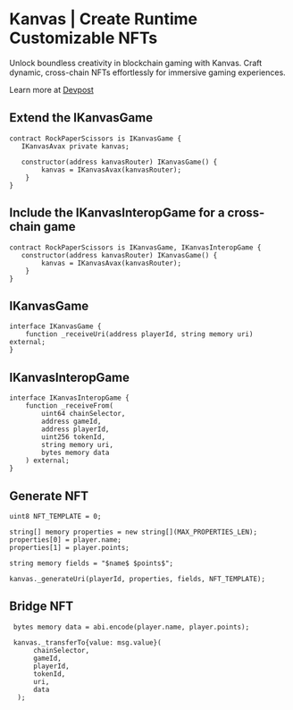 # Kanvas | Create Runtime Customizable NFTs

Unlock boundless creativity in blockchain gaming with Kanvas. Craft dynamic, cross-chain NFTs effortlessly for immersive gaming experiences.

Learn more at [Devpost](https://devpost.com/software/kanvas-in-game-dynamic-nfts)

## Extend the IKanvasGame
```solidity
contract RockPaperScissors is IKanvasGame {
   IKanvasAvax private kanvas;

   constructor(address kanvasRouter) IKanvasGame() {
        kanvas = IKanvasAvax(kanvasRouter);
    }
}
```

## Include the IKanvasInteropGame for a cross-chain game
```solidity
contract RockPaperScissors is IKanvasGame, IKanvasInteropGame {
   constructor(address kanvasRouter) IKanvasGame() {
        kanvas = IKanvasAvax(kanvasRouter);
    }
}
```

## IKanvasGame
```solidity
interface IKanvasGame {
    function _receiveUri(address playerId, string memory uri) external;
}
```

## IKanvasInteropGame
```solidity
interface IKanvasInteropGame {
    function _receiveFrom(
        uint64 chainSelector,
        address gameId,
        address playerId,
        uint256 tokenId,
        string memory uri,
        bytes memory data
    ) external;
}
```

## Generate NFT
```solidity
uint8 NFT_TEMPLATE = 0;

string[] memory properties = new string[](MAX_PROPERTIES_LEN);
properties[0] = player.name;
properties[1] = player.points;

string memory fields = "$name$ $points$";

kanvas._generateUri(playerId, properties, fields, NFT_TEMPLATE);
```

## Bridge NFT
```solidity
 bytes memory data = abi.encode(player.name, player.points);

 kanvas._transferTo{value: msg.value}(
      chainSelector,
      gameId,
      playerId,
      tokenId,
      uri,
      data
  );
```
